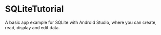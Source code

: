 # SQLiteTutorial
A basic app example for SQLite with Android Studio, where you can  create, read, display and edit data.

